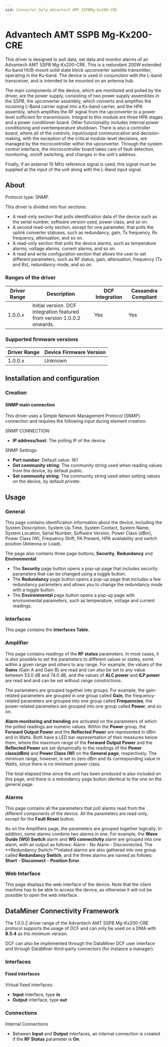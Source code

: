 ```yaml
---
uid: Connector_help_Advantech_AMT_SSPBMg-Kx200-CRE
---
```


# Advantech AMT SSPB Mg-Kx200-CRE

This driver is designed to poll data, set data and monitor alarms of an Advantech AMT SSPB Mg-Kx200-CRE. This is a redundant 200W extended Ku-band HUB-mount solid state block upconverter satellite transmitter, operating in the Ku-band. The device is used in conjunction with the L-band transceiver, and is intended to be mounted on an antenna hub.

The main components of the device, which are monitored and polled by the driver, are the power supply, consisting of two power supply assemblies in the SSPB, the upconverter assembly, which converts and amplifies the incoming L-Band carrier signal into a Kx-band carrier, and the HPA assembly, which amplifies the RF signal from the upconverter to a power level sufficient for transmission. Integral to this module are three HPA stages and a power conditioner board. Other functionality includes internal power conditioning and overtemperature shutdown. There is also a controller board, where all of the controls, input/output communication and decision-making, with the exception of the critical module-level decisions, are managed by the microcontroller within the upconverter. Through the system control interface, the microcontroller board takes care of fault detection, monitoring, on/off switching, and changes in the unit's address.

Finally, if an external 10 MHz reference signal is used, this signal must be supplied at the input of the unit along with the L-Band input signal.

## About

Protocol type: SNMP.

This driver is divided into four sections:

- A read-only section that polls identification data of the device such as the serial number, software version used, power class, and so on.
- A second read-only section, except for one parameter, that polls the uplink converter statuses, such as redundancy, gain, Tx frequency, Rx frequency, attenuation, and so on.
- A read-only section that polls the device alarms, such as temperature alarms, voltage alarms, current alarms, and so on.
- A read and write configuration section that allows the user to set different parameters, such as RF status, gain, attenuation, frequency (Tx and Rx), redundancy mode, and so on.

### Ranges of the driver

| **Driver Range** | **Description**                                                         | **DCF Integration** | **Cassandra Compliant** |
|------------------|-------------------------------------------------------------------------|---------------------|-------------------------|
| 1.0.0.x          | Initial version. DCF integration featured from version 1.0.0.2 onwards. | Yes                 | Yes                     |

### Supported firmware versions

| **Driver Range** | **Device Firmware Version** |
|------------------|-----------------------------|
| 1.0.0.x          | Unknown                     |

## Installation and configuration

### Creation

#### SNMP main connection

This driver uses a Simple Network Management Protocol (SNMP) connection and requires the following input during element creation:

SNMP CONNECTION:

- **IP address/host**: The polling IP of the device.

SNMP Settings:

- **Port number**: Default value: *161*
- **Get community string**: The community string used when reading values from the device, by default *public*.
- **Set community string**: The community string used when setting values on the device, by default *private*.

## Usage

### General

This page contains identification information about the device, including the System Description, System Up Time, System Contact, System Name, System Location, Serial Number, Software Version, Power Class (dBm), Power Class (W), Frequency Shift, PA Present, HPA availability and switch position (Antenna or Load).

The page also contains three page buttons; **Security**, **Redundancy** and **Environmental**.

- The **Security** page button opens a pop-up page that includes security parameters that can be changed using a toggle button.
- The **Redundancy** page button opens a pop-up page that includes a few redundancy parameters and allows you to change the redundancy mode with a toggle button.
- The **Environmental** page button opens a pop-up page with environmental parameters, such as temperature, voltage and current readings.

### Interfaces

This page contains the **Interfaces Table.**

### Amplifier

This page contains readings of the **RF status** parameters. In most cases, it is also possible to set the parameters to different values or states, some within a given range and others to any range. For example, the values of the **Gains** (Gain A and Gain B) are read and can also be set to any value between 53.0 dB and 74.0 dB, and the values of **ALC power** and **ILP power** are read and and can be set without range constrictions.

The parameters are grouped together into groups. For example, the gain-related parameters are grouped in one group called **Gain**, the frequency-related parameters are grouped into one group called **Frequencies**, the power-related parameters are grouped into one group called **Power**, and so on.

**Alarm monitoring** **and trending** are activated on the parameters of which the polled readings are numeric values. Within the **Power** group, the **Forward Output Power** and the **Reflected Power** are represented in dBm and in Watts. Both have a LED bar representation of their measures below them, where the maximum range of the **Forward Output Power** and the **Reflected Power** are set dynamically to the readings of the **Power class(dBm)** and **Power Class (W)** on the **General page**, respectively. The minimum range, however, is set to zero dBm and its corresponding value in Watts, since there is no minimum power class.

The total elapsed time since the unit has been produced is also included on this page, and there is a redundancy page button identical to the one on the general page.

### Alarms

This page contains all the parameters that poll alarms read from the different components of the device. All the parameters are read-only, except for the **Fault Reset** button.

As on the Amplifiers page, the parameters are grouped together logically. In addition, some alarms combine two alarms in one. For example, the **Wave Guide (WG) Switch** alarm and **WG connectivity** alarm are grouped into one alarm, with an output as follows: Alarm - No Alarm - Disconnected. The **Redundancy Switch-**related alarms are also gathered into one group called **Redundancy Switch**, and the three alarms are named as follows: **Short** - **Disconnect** - **Position Error**.

### Web Interface

This page displays the web interface of the device. Note that the client machine has to be able to access the device, as otherwise it will not be possible to open the web interface.

## DataMiner Connectivity Framework

The 1.0.0.2 driver range of the Advantech AMT SSPB Mg-Kx200-CRE protocol supports the usage of DCF and can only be used on a DMA with **8.5.4** as the minimum version.

DCF can also be implemented through the DataMiner DCF user interface and through DataMiner third-party connectors (for instance a manager).

### Interfaces

#### Fixed interfaces

Virtual fixed interfaces:

- **Input** interface, type **in**
- **Output** interface, type **out**

### Connections

Internal Connections

- Between **Input** and **Output** interfaces, an internal connection is created if the **RF Status** parameter is **On**.
